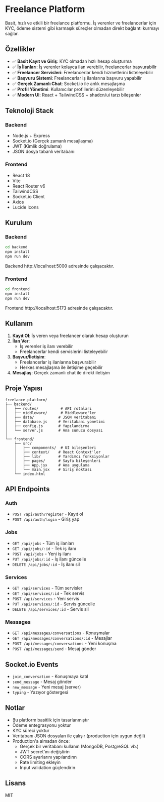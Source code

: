# Freelance Platform

Basit, hızlı ve etkili bir freelance platformu. İş verenler ve freelancerlar için KYC, ödeme sistemi gibi karmaşık süreçler olmadan direkt bağlantı kurmayı sağlar.

## Özellikler

- ✅ **Basit Kayıt ve Giriş**: KYC olmadan hızlı hesap oluşturma
- ✅ **İş İlanları**: İş verenler kolayca ilan verebilir, freelancerlar başvurabilir
- ✅ **Freelancer Servisleri**: Freelancerlar kendi hizmetlerini listeleyebilir
- ✅ **Başvuru Sistemi**: Freelancerlar iş ilanlarına başvuru yapabilir
- ✅ **Gerçek Zamanlı Chat**: Socket.io ile anlık mesajlaşma
- ✅ **Profil Yönetimi**: Kullanıcılar profillerini düzenleyebilir
- ✅ **Modern UI**: React + TailwindCSS + shadcn/ui tarzı bileşenler

## Teknoloji Stack

### Backend
- Node.js + Express
- Socket.io (Gerçek zamanlı mesajlaşma)
- JWT (Kimlik doğrulama)
- JSON dosya tabanlı veritabanı

### Frontend
- React 18
- Vite
- React Router v6
- TailwindCSS
- Socket.io Client
- Axios
- Lucide Icons

## Kurulum

### Backend

```bash
cd backend
npm install
npm run dev
```

Backend http://localhost:5000 adresinde çalışacaktır.

### Frontend

```bash
cd frontend
npm install
npm run dev
```

Frontend http://localhost:5173 adresinde çalışacaktır.

## Kullanım

1. **Kayıt Ol**: İş veren veya freelancer olarak hesap oluşturun
2. **İlan Ver**: 
   - İş verenler iş ilanı verebilir
   - Freelancerlar kendi servislerini listeleyebilir
3. **Başvur/İletişim**: 
   - Freelancerlar iş ilanlarına başvurabilir
   - Herkes mesajlaşma ile iletişime geçebilir
4. **Mesajlaş**: Gerçek zamanlı chat ile direkt iletişim

## Proje Yapısı

```
freelance-platform/
├── backend/
│   ├── routes/          # API rotaları
│   ├── middleware/      # Middleware'ler
│   ├── data/           # JSON veritabanı
│   ├── database.js     # Veritabanı yönetimi
│   ├── config.js       # Yapılandırma
│   └── server.js       # Ana sunucu dosyası
│
└── frontend/
    ├── src/
    │   ├── components/  # UI bileşenleri
    │   ├── context/    # React Context'ler
    │   ├── lib/        # Yardımcı fonksiyonlar
    │   ├── pages/      # Sayfa bileşenleri
    │   ├── App.jsx     # Ana uygulama
    │   └── main.jsx    # Giriş noktası
    └── index.html
```

## API Endpoints

### Auth
- `POST /api/auth/register` - Kayıt ol
- `POST /api/auth/login` - Giriş yap

### Jobs
- `GET /api/jobs` - Tüm iş ilanları
- `GET /api/jobs/:id` - Tek iş ilanı
- `POST /api/jobs` - Yeni iş ilanı
- `PUT /api/jobs/:id` - İş ilanı güncelle
- `DELETE /api/jobs/:id` - İş ilanı sil

### Services
- `GET /api/services` - Tüm servisler
- `GET /api/services/:id` - Tek servis
- `POST /api/services` - Yeni servis
- `PUT /api/services/:id` - Servis güncelle
- `DELETE /api/services/:id` - Servis sil

### Messages
- `GET /api/messages/conversations` - Konuşmalar
- `GET /api/messages/conversations/:id` - Mesajlar
- `POST /api/messages/conversations` - Yeni konuşma
- `POST /api/messages/send` - Mesaj gönder

## Socket.io Events

- `join_conversation` - Konuşmaya katıl
- `send_message` - Mesaj gönder
- `new_message` - Yeni mesaj (server)
- `typing` - Yazıyor göstergesi

## Notlar

- Bu platform basitlik için tasarlanmıştır
- Ödeme entegrasyonu yoktur
- KYC süreci yoktur
- Veritabanı JSON dosyaları ile çalışır (production için uygun değil)
- Production'a almadan önce:
  - Gerçek bir veritabanı kullanın (MongoDB, PostgreSQL vb.)
  - JWT secret'ını değiştirin
  - CORS ayarlarını yapılandırın
  - Rate limiting ekleyin
  - Input validation güçlendirin

## Lisans

MIT
